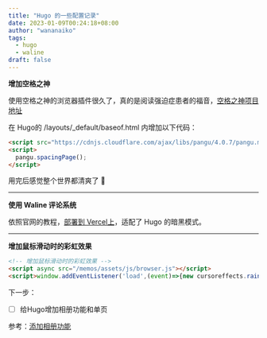 ```yaml
---
title: "Hugo 的一些配置记录"
date: 2023-01-09T00:24:18+08:00
author: "wananaiko"
tags:
  - hugo
  - waline
draft: false
---
```


**增加空格之神**

使用空格之神的浏览器插件很久了，真的是阅读强迫症患者的福音，[空格之神项目地址](https://github.com/vinta/pangu.js)

在 Hugo的 /layouts/_default/baseof.html 内增加以下代码：

```html
<script src="https://cdnjs.cloudflare.com/ajax/libs/pangu/4.0.7/pangu.min.js"></script>
<script>
  pangu.spacingPage();
</script>
```

用完后感觉整个世界都清爽了 🤣

---

**使用 Waline 评论系统**

依照官网的教程，[部署到 Vercel上](https://waline.js.org/guide/deploy/vercel.html)，适配了 Hugo 的暗黑模式。

---

**增加鼠标滑动时的彩虹效果**

```html
<!-- 增加鼠标滑动时的彩虹效果 -->
<script async src="/memos/assets/js/browser.js"></script>
<script>window.addEventListener('load',(event)=>{new cursoreffects.rainbowCursor();});</script><style>:root{--waline-tag-color}</style>
```



下一步：

- [ ] 给Hugo增加相册功能和单页

参考：[添加相册功能](https://baohengtao.com/tech/add-gallery-to-hugo/)
